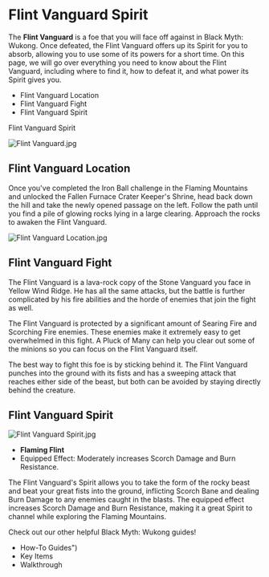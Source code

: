 # Flint Vanguard Spirit

The **Flint Vanguard** is a foe that you will face off against in Black Myth: Wukong. Once defeated, the Flint Vanguard offers up its Spirit for you to absorb, allowing you to use some of its powers for a short time. On this page, we will go over everything you need to know about the Flint Vanguard, including where to find it, how to defeat it, and what power its Spirit gives you. 

  * Flint Vanguard Location
  * Flint Vanguard Fight
  * Flint Vanguard Spirit

Flint Vanguard Spirit

![Flint Vanguard.jpg](https://oyster.ignimgs.com/mediawiki/apis.ign.com/black-myth-wukong/f/ff/Flint_Vanguard.jpg)

## Flint Vanguard Location

Once you've completed the Iron Ball challenge in the Flaming Mountains and unlocked the Fallen Furnace Crater Keeper's Shrine, head back down the hill and take the newly opened passage on the left. Follow the path until you find a pile of glowing rocks lying in a large clearing. Approach the rocks to awaken the Flint Vanguard. 

![Flint Vanguard Location.jpg](https://oyster.ignimgs.com/mediawiki/apis.ign.com/black-myth-wukong/3/3f/Flint_Vanguard_Location.jpg)

## Flint Vanguard Fight

The Flint Vanguard is a lava-rock copy of the Stone Vanguard you face in Yellow Wind Ridge. He has all the same attacks, but the battle is further complicated by his fire abilities and the horde of enemies that join the fight as well. 

The Flint Vanguard is protected by a significant amount of Searing Fire and Scorching Fire enemies. These enemies make it extremely easy to get overwhelmed in this fight. A Pluck of Many can help you clear out some of the minions so you can focus on the Flint Vanguard itself. 

The best way to fight this foe is by sticking behind it. The Flint Vanguard punches into the ground with its fists and has a sweeping attack that reaches either side of the beast, but both can be avoided by staying directly behind the creature. 

## Flint Vanguard Spirit

![Flint Vanguard Spirit.jpg](https://oyster.ignimgs.com/mediawiki/apis.ign.com/black-myth-wukong/0/0b/Flint_Vanguard_Spirit.jpg)

  * **Flaming Flint**
  * Equipped Effect: Moderately increases Scorch Damage and Burn Resistance. 

The Flint Vanguard's Spirit allows you to take the form of the rocky beast and beat your great fists into the ground, inflicting Scorch Bane and dealing Burn Damage to any enemies caught in the blasts. The equipped effect increases Scorch Damage and Burn Resistance, making it a great Spirit to channel while exploring the Flaming Mountains. 

Check out our other helpful Black Myth: Wukong guides! 

  * How-To Guides")
  * Key Items
  * Walkthrough
